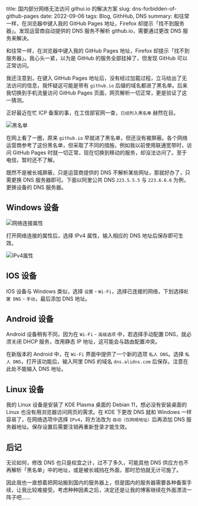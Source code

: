 title: 国内部分网络无法访问 githui.io 的解决方案
slug:  dns-forbidden-of-github-pages
date: 2022-09-06
tags: Blog, GithHub, DNS
summary: 和往常一样，在浏览器中键入我的 GitHub Pages 地址，Firefox 却提示「找不到服务器」。发现运营商自动提供的 DNS 服务不解析 github.io，需要通过更改 DNS 服务来解决。

和往常一样，在浏览器中键入我的 GitHub Pages 地址，Firefox 却提示「找不到服务器」。我心头一紧，以为是 GitHub 的服务全部挂掉了，但发现 GitHub 可以正常访问。

我还注意到，在键入 GitHub Pages 地址后，没有经过加载过程，立马给出了无法访问的信息，我怀疑这可能是带有 `github.io` 后缀的域名都进了黑名单。后来我切换到手机流量访问 GitHub Pages 页面，网页解析一切正常，更是验证了这一猜测。

正好最近在忙 ICP 备案的事，在工信部官网一查，`已经列入黑名单` 赫然在目。

![黑名单](https://storage.live.com/items/4D18B16B8E0B1EDB!7550?authkey=ALYpzW-ZQ_VBXTU)

在网上看了一圈，原来 `github.io` 早就进了黑名单，但还没有被屏蔽。各个网络运营商参考了这份黑名单，但采取了不同的措施，例如我以前使用联通宽带时，访问 GitHub Pages 时就一切正常，现在切换到移动的服务，却没法访问了。至于电信，暂时还不了解。

既然不是被长城屏蔽，只是运营商提供的 DNS 不解析某些网址，那就好办了，只需更换 DNS 服务器即可。下面以阿里公共 DNS `223.5.5.5` 与 `223.6.6.6` 为例，更换设备的 DNS 服务器。

## Windows 设备

![网络连接属性](https://storage.live.com/items/4D18B16B8E0B1EDB!7551?authkey=ALYpzW-ZQ_VBXTU)

打开网络连接的属性后，选择 IPv4 属性，输入相应的 DNS 地址后保存即可生效。

![IPv4属性](https://storage.live.com/items/4D18B16B8E0B1EDB!7552?authkey=ALYpzW-ZQ_VBXTU)

## IOS 设备

IOS 设备与 Windows 类似，选择 `设置` - `Wi-Fi`，选择已连接的网络，下划选择`配置 DNS` - `手动`，最后添加 DNS 地址。

## Android 设备

Android 设备稍有不同，因为在 `Wi-Fi` - `高级选项` 中，若选择手动配置 DNS，就必须关闭 DHCP 服务，改用静态 IP 地址，这可能会与路由配置冲突。

在新版本的 Android 中，在 `Wi-Fi` 界面中提供了一个新的选项 `私人 DNS`。选择 `私人 DNS`，打开该功能后，输入阿里 DNS 的域名 `dns.alidns.com` 后保存。注意在此处不能输入 DNS 地址。

## Linux 设备

我的 Linux 设备是安装了 KDE Plasma 桌面的 Debian 11，想必没有安装桌面的 Linux 也没有用浏览器访问网页的需求。在 KDE 下更改 DNS 就和 Windows 一样容易了，在网络选项中选择 `IPv4`，将方法改为 `自动（仅网络地址）`后再添加 DNS 服务器地址。保存设置后需要注销再重新登录才能生效。

## 后记

无论如何，修改 DNS 也只是权宜之计，过不了多久，可能其他 DNS 供应方也不再解析「黑名单」中的地址，或是被长城挡在外面，那时恐怕就无计可施了。

因此我也一直想着把网站搬到国内的服务器上，但是国内的服务器需要各种备案手续，让我比较难接受。考虑种种因素之后，决定还是让我的博客继续在外面漂流一阵子吧……